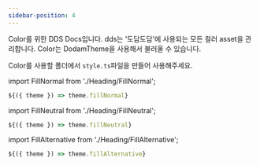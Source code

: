 ```yaml
---
sidebar-position: 4
---
```


Color를 위한 DDS Docs입니다. dds는 '도담도담'에 사용되는 모든 컬러 asset을 관리합니다. Color는 DodamTheme을 사용해서 불러올 수 있습니다.

Color를 사용할 폴더에서 `style.ts`파일을 만들어 사용해주세요.

import FillNormal from './Heading/FillNormal';

<FillNormal />

```ts title="style.ts"
${({ theme }) => theme.fillNormal}
```

import FillNeutral from './Heading/FillNeutral';

<FillNeutral />

```ts title="style.ts"
${({ theme }) => theme.fillNeutral}
```

import FillAlternative from './Heading/FillAlternative';

<FillAlternative />

```ts title="style.ts"
${({ theme }) => theme.fillAlternative}
```
